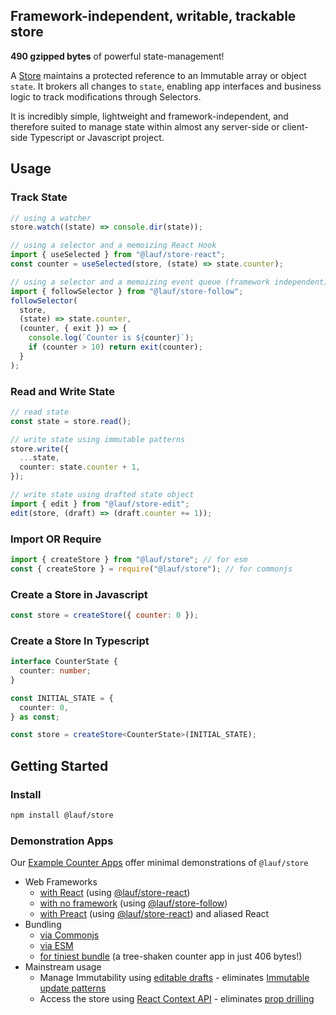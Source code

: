 ## Framework-independent, writable, trackable store

**490 gzipped bytes** of powerful state-management!

A [Store](https://cefn.com/lauf/api/types/_lauf_store.Store.html) maintains a protected reference to an Immutable array or object `state`. It brokers all changes to `state`, enabling app interfaces and business logic to track modifications through Selectors.

It is incredibly simple, lightweight and framework-independent, and therefore suited to manage state within almost any server-side or client-side Typescript or Javascript project.

## Usage

### Track State

```typescript
// using a watcher
store.watch((state) => console.dir(state));

// using a selector and a memoizing React Hook
import { useSelected } from "@lauf/store-react";
const counter = useSelected(store, (state) => state.counter);

// using a selector and a memoizing event queue (framework independent)
import { followSelector } from "@lauf/store-follow";
followSelector(
  store,
  (state) => state.counter,
  (counter, { exit }) => {
    console.log(`Counter is ${counter}`);
    if (counter > 10) return exit(counter);
  }
);
```

### Read and Write State

```typescript
// read state
const state = store.read();

// write state using immutable patterns
store.write({
  ...state,
  counter: state.counter + 1,
});

// write state using drafted state object
import { edit } from "@lauf/store-edit";
edit(store, (draft) => (draft.counter += 1));
```

### Import OR Require

```javascript
import { createStore } from "@lauf/store"; // for esm
const { createStore } = require("@lauf/store"); // for commonjs
```

### Create a Store in Javascript

```javascript
const store = createStore({ counter: 0 });
```

### Create a Store In Typescript

```typescript
interface CounterState {
  counter: number;
}

const INITIAL_STATE = {
  counter: 0,
} as const;

const store = createStore<CounterState>(INITIAL_STATE);
```

## Getting Started

### Install

```zsh
npm install @lauf/store
```

### Demonstration Apps

Our [Example Counter Apps](../../apps) offer minimal demonstrations of `@lauf/store`

- Web Frameworks
  - [with React](../../apps/counter-react-ts) (using [@lauf/store-react](../../packages/store-react))
  - [with no framework](../../apps/counter-dom-ts) (using [@lauf/store-follow](../../packages/store-follow))
  - [with Preact](../../apps/counter-preact-ts) (using [@lauf/store-react](../../packages/store-react)) and aliased React
- Bundling
  - [via Commonjs](../../apps/counter-dom-commonjs)
  - [via ESM](../../apps/counter-dom-esm)
  - [for tiniest bundle](../../apps/counter-dom-tiny) (a tree-shaken counter app in just 406 bytes!)
- Mainstream usage
  - Manage Immutability using [editable drafts](../../apps/counter-react-ts-edit) - eliminates [Immutable update patterns](https://redux.js.org/usage/structuring-reducers/immutable-update-patterns)
  - Access the store using [React Context API](../../apps/counter-react-ts-edit-context) - eliminates [prop drilling](https://kentcdodds.com/blog/prop-drilling)
